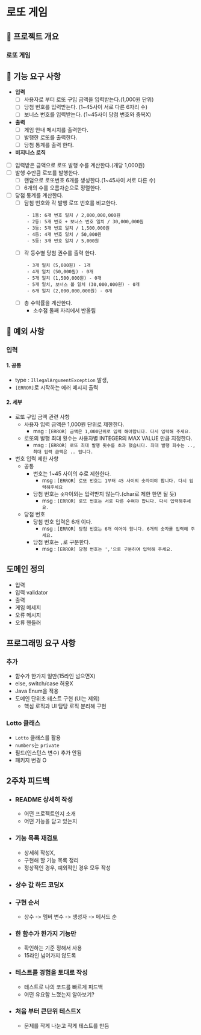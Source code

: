 # 로또 게임
## 🎯 프로젝트 개요
### 로또 게임



## 🚀 기능 요구 사항
- **입력**
  - [ ] 사용자로 부터 로또 구입 금액을 입력받는다.(1,000원 단위)
  - [ ] 당첨 번호를 입력받는다. (1~45사이 서로 다른 6자리 수)
  - [ ] 보너스 번호를 입력받는다. (1~45사이 당첨 번호와 중복X)
- **출력**
  - [ ] 게임 안내 메시지를 출력한다.
  - [ ] 발행한 로또를 출력한다.
  - [ ] 당첨 통계를 출력 한다.
- **비지니스 로직**
- [ ] 입력받은 금액으로 로또 발행 수를 계산한다.(개당 1,000원)
- [ ] 발행 수만큼 로또를 발행한다.
  - [ ] 랜덤으로 로또번호 6개를 생성한다.(1~45사이 서로 다른 수)
  - [ ] 6개의 수를 오름차순으로 정렬한다.
- [ ] 당첨 통계를 계산한다.
  - [ ] 담첨 번호와 각 발행 로또 번호를 비교한다.
     ```
      - 1등: 6개 번호 일치 / 2,000,000,000원
      - 2등: 5개 번호 + 보너스 번호 일치 / 30,000,000원
      - 3등: 5개 번호 일치 / 1,500,000원
      - 4등: 4개 번호 일치 / 50,000원
      - 5등: 3개 번호 일치 / 5,000원
      ```
  - [ ] 각 등수별 당첨 권수를 출력 한다.
     ```
      - 3개 일치 (5,000원) - 1개
      - 4개 일치 (50,000원) - 0개
      - 5개 일치 (1,500,000원) - 0개
      - 5개 일치, 보너스 볼 일치 (30,000,000원) - 0개
      - 6개 일치 (2,000,000,000원) - 0개
      ```
  - [ ] 총 수익률을 계산한다.
    - 소수점 둘째 자리에서 반올림


## 🚨 예외 사항
### 입력
#### 1. 공통
- type : `IllegalArgumentException` 발생,
- `[ERROR]`로 시작하는 에러 메시지 출력
#### 2. 세부
- 로또 구입 금액 관련 사항
  - 사용자 입력 금액은 1,000원 단위로 제한한다.
    - msg : `[ERROR] 금액은 1,000단위로 입력 해야합니다. 다시 입력해 주세요.`
  - 로또의 발행 최대 횟수는 사용자별 INTEGER의 MAX VALUE 만큼 지정한다.
    - msg : `[ERROR] 로또 최대 발행 횟수를 초과 했습니다. 최대 발행 회수는 .., 최대 입력 금액은 .. 입니다.`
- 번호 입력 제한 사항
  - 공통
    - 번호는 1~45 사이의 수로 제한한다.
      - msg : `[ERROR] 로또 번호는 1부터 45 사이의 숫자여야 합니다. 다시 입력해주세요`
    - 당첨 번호는 `숫자`이외는 입력받지 않는다.(char로 제한 한면 될 듯)
      - msg : `[ERROR] 로또 번호는 서로 다른 수여야 합니다. 다시 입력해주세요.`
  - 당첨 번호
    - 당첨 번호 입력은 6개 이다.
      - msg : `[ERROR] 당첨 번호는 6개 이어야 함니다. 6개의 숫자를 입력해 주세요.`
    - 당첨 번호는 `,`로 구분한다.
      - msg : `[ERROR] 당첨 번호는 ','으로 구분하여 입력해 주세요.`


## 도메인 정의
- 입력
- 입력 validator
- 출력
- 게임 메세지
- 오류 메시지
- 오류 핸들러


## 프로그래밍 요구 사항
### 추가
  - 함수가 한가지 일만(15라인 넘으면X)
  - else, switch/case 허용X
  - Java Enum을 적용
  - 도메인 단위초 테스트 구현 (UI는 제외)
    - 핵심 로직과 UI 담당 로직 분리해 구현

### Lotto 클래스
  - `Lotto` 클래스를 활용
  - `numbers`는 `private`
  - 필드(인스턴스 변수) 추가 안됨
  - 패키지 변경 O


## 2주차 피드백
- ### README 상세히 작성
  - 어떤 프로젝트인지 소개
  - 어떤 기능을 담고 있는지
- ### 기능 목록 재검토 
  - 상세히 작성X,
  - 구현해 할 기능 목록 정리
  - 정상적인 경우, 예외적인 경우 모두 작성
- ### 상수 값 하드 코딩X
- ### 구현 순서
  - 상수 -> 멤버 변수 -> 생성자 -> 메서드 순
- ### 한 함수가 한가지 기능만
  - 확인하는 기준 정해서 사용
  - 15라인 넘어가지 않도록
- ### 테스트를 경험을 토대로 작성
  - 테스트로 나의 코드를 빠르게 피드백
  - 어떤 유요함 느꼈는지 알아보기?
- ### 처음 부터 큰단위 테스트X
  - 문제를 작게 나눈고 작게 테스트를 만듬
